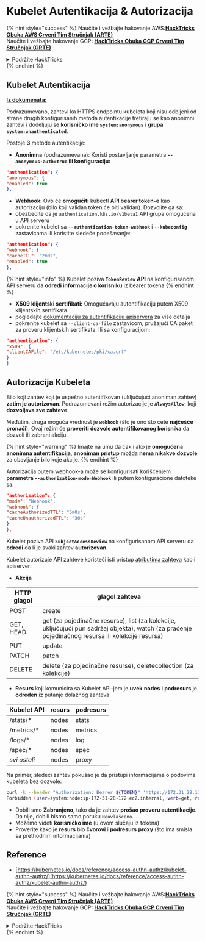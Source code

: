 # Kubelet Autentikacija & Autorizacija

{% hint style="success" %}
Naučite i vežbajte hakovanje AWS:<img src="/.gitbook/assets/image.png" alt="" data-size="line">[**HackTricks Obuka AWS Crveni Tim Stručnjak (ARTE)**](https://training.hacktricks.xyz/courses/arte)<img src="/.gitbook/assets/image.png" alt="" data-size="line">\
Naučite i vežbajte hakovanje GCP: <img src="/.gitbook/assets/image (2).png" alt="" data-size="line">[**HackTricks Obuka GCP Crveni Tim Stručnjak (GRTE)**<img src="/.gitbook/assets/image (2).png" alt="" data-size="line">](https://training.hacktricks.xyz/courses/grte)

<details>

<summary>Podržite HackTricks</summary>

* Proverite [**planove pretplate**](https://github.com/sponsors/carlospolop)!
* **Pridružite se** 💬 [**Discord grupi**](https://discord.gg/hRep4RUj7f) ili [**telegram grupi**](https://t.me/peass) ili nas **pratite** na **Twitteru** 🐦 [**@hacktricks\_live**](https://twitter.com/hacktricks\_live)**.**
* **Podelite hakovanje trikove slanjem PR-ova na** [**HackTricks**](https://github.com/carlospolop/hacktricks) i [**HackTricks Cloud**](https://github.com/carlospolop/hacktricks-cloud) github repozitorijume.

</details>
{% endhint %}

## Kubelet Autentikacija <a href="#kubelet-authentication" id="kubelet-authentication"></a>

**[Iz dokumenata:](https://kubernetes.io/docs/reference/access-authn-authz/kubelet-authn-authz/)**

Podrazumevano, zahtevi ka HTTPS endpointu kubeleta koji nisu odbijeni od strane drugih konfigurisanih metoda autentikacije tretiraju se kao anonimni zahtevi i dodeljuju se **korisničko ime `system:anonymous`** i **grupa `system:unauthenticated`**.

Postoje **3** metode autentikacije:

* **Anonimna** (podrazumevana): Koristi postavljanje parametra **`--anonymous-auth=true` ili konfiguraciju:**
```json
"authentication": {
"anonymous": {
"enabled": true
},
```
* **Webhook**: Ovo će **omogućiti** kubectl **API bearer token-e** kao autorizaciju (bilo koji validan token će biti validan). Dozvolite ga sa:
* obezbedite da je `authentication.k8s.io/v1beta1` API grupa omogućena u API serveru
* pokrenite kubelet sa **`--authentication-token-webhook`** i **`--kubeconfig`** zastavicama ili koristite sledeće podešavanje:
```json
"authentication": {
"webhook": {
"cacheTTL": "2m0s",
"enabled": true
},
```
{% hint style="info" %}
Kubelet poziva **`TokenReview` API** na konfigurisanom API serveru da **odredi informacije o korisniku** iz bearer tokena
{% endhint %}

* **X509 klijentski sertifikati:** Omogućavaju autentifikaciju putem X509 klijentskih sertifikata
* pogledajte [dokumentaciju za autentifikaciju apiservera](https://kubernetes.io/docs/reference/access-authn-authz/authentication/#x509-client-certs) za više detalja
* pokrenite kubelet sa `--client-ca-file` zastavicom, pružajući CA paket za proveru klijentskih sertifikata. Ili sa konfiguracijom:
```json
"authentication": {
"x509": {
"clientCAFile": "/etc/kubernetes/pki/ca.crt"
}
}
```
## Autorizacija Kubeleta <a href="#kubelet-authentication" id="kubelet-authentication"></a>

Bilo koji zahtev koji je uspešno autentifikovan (uključujući anoniman zahtev) **zatim je autorizovan**. Podrazumevani režim autorizacije je **`AlwaysAllow`**, koji **dozvoljava sve zahteve**.

Međutim, druga moguća vrednost je **`webhook`** (što je ono što ćete **najčešće pronaći**). Ovaj režim će **proveriti dozvole autentifikovanog korisnika** da dozvoli ili zabrani akciju.

{% hint style="warning" %}
Imajte na umu da čak i ako je **omogućena anonimna autentifikacija**, **anoniman pristup** možda **nema nikakve dozvole** za obavljanje bilo koje akcije.
{% endhint %}

Autorizacija putem webhook-a može se konfigurisati korišćenjem **parametra `--authorization-mode=Webhook`** ili putem konfiguracione datoteke sa:
```json
"authorization": {
"mode": "Webhook",
"webhook": {
"cacheAuthorizedTTL": "5m0s",
"cacheUnauthorizedTTL": "30s"
}
},
```
Kubelet poziva API **`SubjectAccessReview`** na konfigurisanom API serveru da **odredi** da li je svaki zahtev **autorizovan.**

Kubelet autorizuje API zahteve koristeći isti pristup [atributima zahteva](https://kubernetes.io/docs/reference/access-authn-authz/authorization/#review-your-request-attributes) kao i apiserver:

* **Akcija**

| HTTP glagol | glagol zahteva                                                                                                                                                |
| ----------- | ------------------------------------------------------------------------------------------------------------------------------------------------------------- |
| POST        | create                                                                                                                                                        |
| GET, HEAD   | get (za pojedinačne resurse), list (za kolekcije, uključujući pun sadržaj objekta), watch (za praćenje pojedinačnog resursa ili kolekcije resursa)           |
| PUT         | update                                                                                                                                                        |
| PATCH       | patch                                                                                                                                                         |
| DELETE      | delete (za pojedinačne resurse), deletecollection (za kolekcije)                                                                                               |

* **Resurs** koji komunicira sa Kubelet API-jem je **uvek** **nodes** i **podresurs** je **određen** iz putanje dolaznog zahteva:

| Kubelet API  | resurs  | podresurs |
| ------------ | ------- | --------- |
| /stats/\*    | nodes   | stats     |
| /metrics/\*  | nodes   | metrics   |
| /logs/\*     | nodes   | log       |
| /spec/\*     | nodes   | spec      |
| _svi ostali_ | nodes   | proxy     |

Na primer, sledeći zahtev pokušao je da pristupi informacijama o podovima kubeleta bez dozvole:
```bash
curl -k --header "Authorization: Bearer ${TOKEN}" 'https://172.31.28.172:10250/pods'
Forbidden (user=system:node:ip-172-31-28-172.ec2.internal, verb=get, resource=nodes, subresource=proxy)
```
* Dobili smo **Zabranjeno**, tako da je zahtev **prošao proveru autentikacije**. Da nije, dobili bismo samo poruku `Neovlašćeno`.
* Možemo videti **korisničko ime** (u ovom slučaju iz tokena)
* Proverite kako je **resurs** bio **čvorovi** i **podresurs** **proxy** (što ima smisla sa prethodnim informacijama)

## Reference

* [https://kubernetes.io/docs/reference/access-authn-authz/kubelet-authn-authz/](https://kubernetes.io/docs/reference/access-authn-authz/kubelet-authn-authz/)

{% hint style="success" %}
Naučite i vežbajte hakovanje AWS:<img src="/.gitbook/assets/image.png" alt="" data-size="line">[**HackTricks Obuka AWS Crveni Tim Stručnjak (ARTE)**](https://training.hacktricks.xyz/courses/arte)<img src="/.gitbook/assets/image.png" alt="" data-size="line">\
Naučite i vežbajte hakovanje GCP: <img src="/.gitbook/assets/image (2).png" alt="" data-size="line">[**HackTricks Obuka GCP Crveni Tim Stručnjak (GRTE)**<img src="/.gitbook/assets/image (2).png" alt="" data-size="line">](https://training.hacktricks.xyz/courses/grte)

<details>

<summary>Podržite HackTricks</summary>

* Proverite [**planove pretplate**](https://github.com/sponsors/carlospolop)!
* **Pridružite se** 💬 [**Discord grupi**](https://discord.gg/hRep4RUj7f) ili [**telegram grupi**](https://t.me/peass) ili nas **pratite** na **Twitteru** 🐦 [**@hacktricks\_live**](https://twitter.com/hacktricks\_live)**.**
* **Podelite hakovanje trikove slanjem PR-ova na** [**HackTricks**](https://github.com/carlospolop/hacktricks) i [**HackTricks Cloud**](https://github.com/carlospolop/hacktricks-cloud) github repozitorijume.

</details>
{% endhint %}
